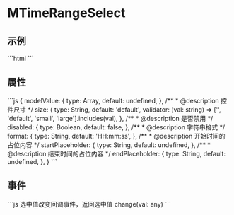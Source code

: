 <div class="text-center">
  <div class="text-4xl -mb-6 m-auto" />
  <h1>MTimeRangeSelect</h1>
</div>

<h2>示例</h2>
```html
<MTimeRangeSelect v-model="asadas" format="HH:mm:ss" @change="change" />
```

<h2>属性</h2>
```js
{
  modelValue: {
    type: Array<string | number>,
    default: undefined,
  },
  /**
   * @description 控件尺寸
   */
  size: {
    type: String,
    default: 'default',
    validator: (val: string) => ['', 'default', 'small', 'large'].includes(val),
  },
  /**
   * @description 是否禁用
   */
  disabled: {
    type: Boolean,
    default: false,
  },
  /**
   * @description 字符串格式
   */
  format: {
    type: String,
    default: 'HH:mm:ss',
  },
  /**
   * @description 开始时间的占位内容
   */
  startPlaceholder: {
    type: String,
    default: undefined,
  },
  /**
   * @description 结束时间的占位内容
   */
  endPlaceholder: {
    type: String,
    default: undefined,
  },
}
```

<h2>事件</h2>
```js
选中值改变回调事件，返回选中值
change(val: any)
```
